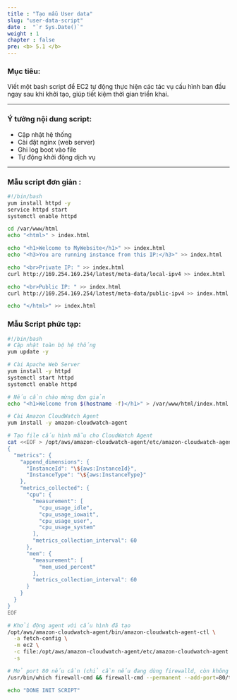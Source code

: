 ```yaml
---
title : "Tạo mẫu User data"
slug: "user-data-script"
date :  "`r Sys.Date()`" 
weight : 1 
chapter : false
pre: <b> 5.1 </b>
---
```


### Mục tiêu:
Viết một bash script để EC2 tự động thực hiện các tác vụ cấu hình ban đầu ngay sau khi khởi tạo, giúp tiết kiệm thời gian triển khai.

---

### Ý tưởng nội dung script:

- Cập nhật hệ thống
- Cài đặt nginx (web server)
- Ghi log boot vào file
- Tự động khởi động dịch vụ

---

### Mẫu script đơn giản :

```bash
#!/bin/bash
yum install httpd -y
service httpd start
systemctl enable httpd

cd /var/www/html
echo "<html>" > index.html

echo "<h1>Welcome to MyWebsite</h1>" >> index.html
echo "<h3>You are running instance from this IP:</h3>" >> index.html

echo "<br>Private IP: " >> index.html
curl http://169.254.169.254/latest/meta-data/local-ipv4 >> index.html

echo "<br>Public IP: " >> index.html
curl http://169.254.169.254/latest/meta-data/public-ipv4 >> index.html 

echo "</html>" >> index.html
```
### Mẫu Script phức tạp: 
```bash
#!/bin/bash
# Cập nhật toàn bộ hệ thống
yum update -y

# Cài Apache Web Server
yum install -y httpd
systemctl start httpd
systemctl enable httpd

# Nếu cần chào mừng đơn giản
echo "<h1>Welcome from $(hostname -f)</h1>" > /var/www/html/index.html

# Cài Amazon CloudWatch Agent
yum install -y amazon-cloudwatch-agent

# Tạo file cấu hình mẫu cho CloudWatch Agent
cat <<EOF > /opt/aws/amazon-cloudwatch-agent/etc/amazon-cloudwatch-agent.json
{
  "metrics": {
    "append_dimensions": {
      "InstanceId": "\${aws:InstanceId}",
      "InstanceType": "\${aws:InstanceType}"
    },
    "metrics_collected": {
      "cpu": {
        "measurement": [
          "cpu_usage_idle",
          "cpu_usage_iowait",
          "cpu_usage_user",
          "cpu_usage_system"
        ],
        "metrics_collection_interval": 60
      },
      "mem": {
        "measurement": [
          "mem_used_percent"
        ],
        "metrics_collection_interval": 60
      }
    }
  }
}
EOF

# Khởi động agent với cấu hình đã tạo
/opt/aws/amazon-cloudwatch-agent/bin/amazon-cloudwatch-agent-ctl \
  -a fetch-config \
  -m ec2 \
  -c file:/opt/aws/amazon-cloudwatch-agent/etc/amazon-cloudwatch-agent.json \
  -s

# Mở port 80 nếu cần (chỉ cần nếu đang dùng firewalld, còn không thì nên bỏ qua)
/usr/bin/which firewall-cmd && firewall-cmd --permanent --add-port=80/tcp && firewall-cmd --reload || echo "firewalld not installed, skip opening port"

echo "DONE INIT SCRIPT"

```
